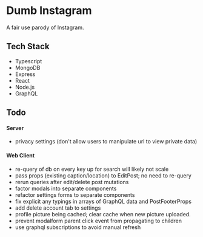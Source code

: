 # Dumb Instagram

A fair use parody of Instagram.

## Tech Stack

- Typescript
- MongoDB
- Express
- React
- Node.js
- GraphQL

## Todo

#### Server

- privacy settings (don't allow users to manipulate url to view private data)

#### Web Client

- re-query of db on every key up for search will likely not scale
- pass props (existing caption/location) to EditPost; no need to re-query
- rerun queries after edit/delete post mutations
- factor modals into separate components
- refactor settings forms to separate components
- fix explicit any typings in arrays of GraphQL data and PostFooterProps
- add delete account tab to settings
- profile picture being cached; clear cache when new picture uploaded.
- prevent modalform parent click event from propagating to children
- use graphql subscriptions to avoid manual refresh
